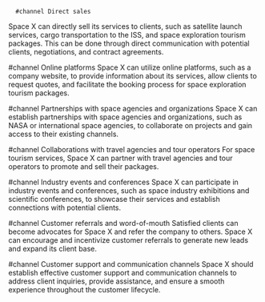       #channel Direct sales
Space X can directly sell its services to clients, such as satellite launch services, cargo transportation to the ISS, and space exploration tourism packages. This can be done through direct communication with potential clients, negotiations, and contract agreements.

#channel Online platforms
Space X can utilize online platforms, such as a company website, to provide information about its services, allow clients to request quotes, and facilitate the booking process for space exploration tourism packages.

#channel Partnerships with space agencies and organizations
Space X can establish partnerships with space agencies and organizations, such as NASA or international space agencies, to collaborate on projects and gain access to their existing channels.

#channel Collaborations with travel agencies and tour operators
For space tourism services, Space X can partner with travel agencies and tour operators to promote and sell their packages.

#channel Industry events and conferences
Space X can participate in industry events and conferences, such as space industry exhibitions and scientific conferences, to showcase their services and establish connections with potential clients.

#channel Customer referrals and word-of-mouth
Satisfied clients can become advocates for Space X and refer the company to others. Space X can encourage and incentivize customer referrals to generate new leads and expand its client base.

#channel Customer support and communication channels
Space X should establish effective customer support and communication channels to address client inquiries, provide assistance, and ensure a smooth experience throughout the customer lifecycle.

